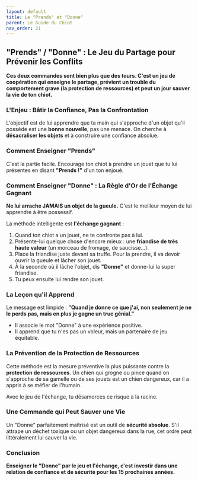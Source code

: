```yaml
---
layout: default
title: Le "Prends" et "Donne"
parent: Le Guide du Chiot
nav_order: 21
---
```


## **"Prends" / "Donne" : Le Jeu du Partage pour Prévenir les Conflits**

**Ces deux commandes sont bien plus que des tours. C'est un jeu de coopération qui enseigne le partage, prévient un trouble du comportement grave (la protection de ressources) et peut un jour sauver la vie de ton chiot.**

### **L'Enjeu : Bâtir la Confiance, Pas la Confrontation**

L'objectif est de lui apprendre que ta main qui s'approche d'un objet qu'il possède est une **bonne nouvelle**, pas une menace. On cherche à **désacraliser les objets** et à construire une confiance absolue.

### **Comment Enseigner "Prends"**

C'est la partie facile. Encourage ton chiot à prendre un jouet que tu lui présentes en disant **"Prends !"** d'un ton enjoué.

### **Comment Enseigner "Donne" : La Règle d'Or de l'Échange Gagnant**

**Ne lui arrache JAMAIS un objet de la gueule.** C'est le meilleur moyen de lui apprendre à être possessif.

La méthode intelligente est **l'échange gagnant** :
1.  Quand ton chiot a un jouet, ne te confronte pas à lui.
2.  Présente-lui quelque chose d'encore mieux : une **friandise de très haute valeur** (un morceau de fromage, de saucisse...).
3.  Place la friandise juste devant sa truffe. Pour la prendre, il va devoir ouvrir la gueule et lâcher son jouet.
4.  À la seconde où il lâche l'objet, dis **"Donne"** et donne-lui la super friandise.
5.  Tu peux ensuite lui rendre son jouet.

### **La Leçon qu'il Apprend**

Le message est limpide : **"Quand je donne ce que j'ai, non seulement je ne le perds pas, mais en plus je gagne un truc génial."**
- Il associe le mot "Donne" à une expérience positive.
- Il apprend que tu n'es pas un voleur, mais un partenaire de jeu équitable.

### **La Prévention de la Protection de Ressources**

Cette méthode est la mesure préventive la plus puissante contre la **protection de ressources**. Un chien qui grogne ou pince quand on s'approche de sa gamelle ou de ses jouets est un chien dangereux, car il a appris à se méfier de l'humain.

Avec le jeu de l'échange, tu désamorces ce risque à la racine.

### **Une Commande qui Peut Sauver une Vie**

Un "Donne" parfaitement maîtrisé est un outil de **sécurité absolue**. S'il attrape un déchet toxique ou un objet dangereux dans la rue, cet ordre peut littéralement lui sauver la vie.

### **Conclusion**

**Enseigner le "Donne" par le jeu et l'échange, c'est investir dans une relation de confiance et de sécurité pour les 15 prochaines années.** 